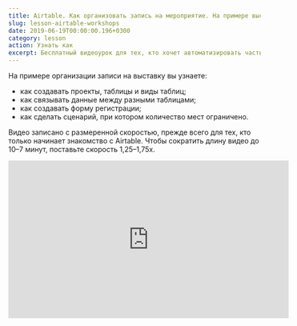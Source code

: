 ```yaml
---
title: Airtable. Как организовать запись на мероприятие. На примере выставки.
slug: lesson-airtable-workshops
date: 2019-06-19T00:00:00.196+0300
category: lesson
action: Узнать как
excerpt: Бесплатный видеоурок для тех, кто хочет автоматизировать часть рутинной работы.
---
```

На примере организации записи на выставку вы узнаете:
- как создавать проекты, таблицы и виды таблиц;
- как связывать данные между разными таблицами;
- как создавать форму регистрации;
- как сделать сценарий, при котором количество мест ограничено.

Видео записано с размеренной скоростью, прежде всего для тех, кто только начинает знакомство с Airtable. Чтобы сократить длину видео до 10–7 минут, поставьте скорость 1,25–1,75x.

<div class="video-container">
  <iframe width="560" height="315" src="https://www.youtube.com/embed/yTvDc4ADkgw" frameborder="0" allow="accelerometer; autoplay; encrypted-media; gyroscope; picture-in-picture" allowfullscreen></iframe>
</div>
